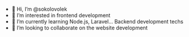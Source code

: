- 👋 Hi, I’m @sokolovolek
- 👀 I’m interested in frontend development
- 🌱 I’m currently learning Node.js, Laravel... Backend development techs
- 💞️ I’m looking to collaborate on the website development

<!---
sokolovolek/sokolovolek is a ✨ special ✨ repository because its `README.md` (this file) appears on your GitHub profile.
You can click the Preview link to take a look at your changes.
--->
